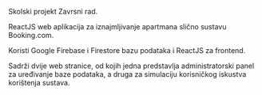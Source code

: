 Skolski projekt Zavrsni rad.

ReactJS web aplikacija za iznajmljivanje apartmana slično sustavu Booking.com.

Koristi Google Firebase i Firestore bazu podataka i ReactJS za frontend.

Sadrži dvije web stranice, od kojih jedna predstavlja administratorski panel za uređivanje baze podataka, a druga za simulaciju korisničkog iskustva korištenja sustava.
